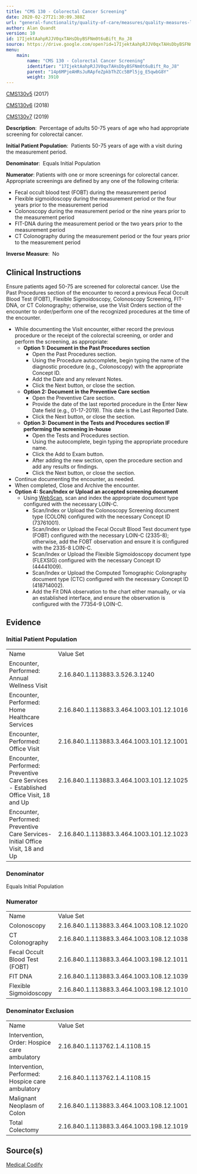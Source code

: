 ```yaml
---
title: "CMS 130 - Colorectal Cancer Screening"
date: 2020-02-27T21:30:09.388Z
url: "general-functionality/quality-of-care/measures/quality-measures-list/cms-130-colorectal-cancer-screening.html"
author: Alan Quandt
version: 10
id: 17IjektAahpRJJV0qxTAHsDbyBSFNm0t6uBift_Ro_J8
source: https://drive.google.com/open?id=17IjektAahpRJJV0qxTAHsDbyBSFNm0t6uBift_Ro_J8
menu:
    main:
        name: "CMS 130 - Colorectal Cancer Screening"
        identifier: "17IjektAahpRJJV0qxTAHsDbyBSFNm0t6uBift_Ro_J8"
        parent: "14p6MPjeAHRsJuRApfeZpkbThZCc5BPl5jg_E5qwbG8Y"
        weight: 3910
---
```

[CMS130v5](https://medicalcodify.com/eh/?f=layoutnouser&func&module&tabmodule&name=RXDBmain&searchterm=CMS130&showresult=CMS130v5&showresulttype=Measure) (2017)

[CMS130v6](https://medicalcodify.com/eh/?f=layoutnouser&func&module&tabmodule&name=RXDBmain&searchterm=CMS130&showresult=CMS130v6&showresulttype=Measure) (2018)

[CMS130v7](https://medicalcodify.com/eh/?f=layoutnouser&func&module&tabmodule&name=RXDBmain&searchterm=CMS130&showresult=CMS130v7&showresulttype=Measure) (2019)



**Description**:  Percentage of adults 50-75 years of age who had appropriate screening for colorectal cancer.

**Initial Patient Population**:  Patients 50-75 years of age with a visit during the measurement period.

**Denominator**:  Equals Initial Population

**Numerator**: Patients with one or more screenings for colorectal cancer. Appropriate screenings are defined by any one of the following criteria:

* Fecal occult blood test (FOBT) during the measurement period
* Flexible sigmoidoscopy during the measurement period or the four years prior to the measurement period
* Colonoscopy during the measurement period or the nine years prior to the measurement period
* FIT-DNA during the measurement period or the two years prior to the measurement period
* CT Colonography during the measurement period or the four years prior to the measurement period

**Inverse Measure**:  No

## Clinical Instructions

Ensure patients aged 50-75 are screened for colorectal cancer. Use the Past Procedures section of the encounter to record a previous Fecal Occult Blood Test (FOBT), Flexible Sigmoidoscopy, Colonoscopy Screening, FIT-DNA, or CT Colonography; otherwise, use the Visit Orders section of the encounter to order/perform one of the recognized procedures at the time of the encounter.

* While documenting the Visit encounter, either record the previous procedure or the receipt of the colorectal screening, or order and perform the screening, as appropriate: 
    * <strong>Option 1: Document in the Past Procedures section</strong>
        * Open the Past Procedures section.
        * Using the Procedure autocomplete, begin typing the name of the diagnostic procedure (e.g., Colonoscopy) with the appropriate Concept ID.
        * Add the Date and any relevant Notes.
        * Click the Next button, or close the section.
    * <strong>Option 2: Document in the Preventive Care section </strong>
        * Open the Preventive Care section.
        * Provide the date of the last reported procedure in the Enter New Date field (e.g., 01-17-2019). This date is the Last Reported Date.
        * Click the Next button, or close the section.
    * <strong>Option 3: Document in the Tests and Procedures section IF performing the screening in-house</strong> 
        * Open the Tests and Procedures section.
        * Using the autocomplete, begin typing the appropriate procedure name.
        * Click the Add to Exam button.
        * After adding the new section, open the procedure section and add any results or findings.
        * Click the Next button, or close the section.
* Continue documenting the encounter, as needed.
* When completed, Close and Archive the encounter.
* <strong>Option 4: Scan/Index or Upload an accepted screening document</strong>
    * Using [WebScan](../../../document-management/scanning-and-indexing.html), scan and index the appropriate document type configured with the necessary LOIN-C.
        * Scan/Index or Upload the Colonoscopy Screening document type (COLON) configured with the necessary Concept ID (73761001).
        * Scan/Index or Upload the Fecal Occult Blood Test document type (FOBT) configured with the necessary LOIN-C (2335-8); otherwise, add the FOBT observation and ensure it is configured with the 2335-8 LOIN-C.
        * Scan/Index or Upload the Flexible Sigmoidoscopy document type (FLEXSIG) configured with the necessary Concept ID (44441009).
        * Scan/Index or Upload the Computed Tomographic Colongraphy document type (CTC) configured with the necessary Concept ID (418714002).
        * Add the Fit DNA observation to the chart either manually, or via an established interface, and ensure the observation is configured with the 77354-9 LOIN-C.

## Evidence

### Initial Patient Population

<table>
  <tr>
    <td>
Name    </td>
    <td>
Value Set    </td>
  </tr>
  <tr>
    <td>
Encounter, Performed: Annual Wellness Visit    </td>
    <td>
2.16.840.1.113883.3.526.3.1240    </td>
  </tr>
  <tr>
    <td>
Encounter, Performed: Home Healthcare Services    </td>
    <td>
2.16.840.1.113883.3.464.1003.101.12.1016    </td>
  </tr>
  <tr>
    <td>
Encounter, Performed: Office Visit    </td>
    <td>
2.16.840.1.113883.3.464.1003.101.12.1001    </td>
  </tr>
  <tr>
    <td>
Encounter, Performed: Preventive Care Services - Established Office Visit, 18 and Up    </td>
    <td>
2.16.840.1.113883.3.464.1003.101.12.1025    </td>
  </tr>
  <tr>
    <td>
Encounter, Performed: Preventive Care Services-Initial Office Visit, 18 and Up    </td>
    <td>
2.16.840.1.113883.3.464.1003.101.12.1023    </td>
  </tr>
</table>

### Denominator

Equals Initial Population

### Numerator

<table>
  <tr>
    <td>
Name    </td>
    <td>
Value Set    </td>
  </tr>
  <tr>
    <td>
Colonoscopy    </td>
    <td>
2.16.840.1.113883.3.464.1003.108.12.1020    </td>
  </tr>
  <tr>
    <td>
CT Colonography    </td>
    <td>
2.16.840.1.113883.3.464.1003.108.12.1038    </td>
  </tr>
  <tr>
    <td>
Fecal Occult Blood Test (FOBT)    </td>
    <td>
2.16.840.1.113883.3.464.1003.198.12.1011    </td>
  </tr>
  <tr>
    <td>
FIT DNA    </td>
    <td>
2.16.840.1.113883.3.464.1003.108.12.1039    </td>
  </tr>
  <tr>
    <td>
Flexible Sigmoidoscopy    </td>
    <td>
2.16.840.1.113883.3.464.1003.198.12.1010    </td>
  </tr>
</table>

### Denominator Exclusion

<table>
  <tr>
    <td>
Name    </td>
    <td>
Value Set    </td>
  </tr>
  <tr>
    <td>
Intervention, Order: Hospice care ambulatory    </td>
    <td>
2.16.840.1.113762.1.4.1108.15    </td>
  </tr>
  <tr>
    <td>
Intervention, Performed: Hospice care ambulatory    </td>
    <td>
2.16.840.1.113762.1.4.1108.15    </td>
  </tr>
  <tr>
    <td>
Malignant Neoplasm of Colon    </td>
    <td>
2.16.840.1.113883.3.464.1003.108.12.1001    </td>
  </tr>
  <tr>
    <td>
Total Colectomy    </td>
    <td>
2.16.840.1.113883.3.464.1003.198.12.1019    </td>
  </tr>
</table>

## Source(s)

[Medical Codify](https://medicalcodify.com/eh/?f=layoutnouser&func&name=RXDBmain&module&tabmodule&searchterm=CMS130&Submit=Search&icd9search=0&icd10search=0&icd10pcssearch=0&snomedsearch=0&loincsearch=0&labcorpsearch=0&questsearch=0&rxnormsearch=0&hcpcssearch=0&ndcsearch=0&cvxsearch=0&vissearch=0&vssearch=0&meassearch=1&pcssearch=1&fdbsearch=1&fdbnamesearch=1&fullsearch&flowsheet)

